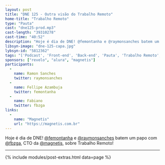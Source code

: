 ```yaml
---
layout: post
title: "DNE 125 - Outra visão do Trabalho Remoto"
home-title: "Trabalho Remoto"
type: "Pauta"
cast: "dne125-prod.mp3"
cast-length: "39310278"
cast-time: "40:52"
description: "Hoje é dia de DNE! @femontanha e @raymonsanches batem um papo com @fbzga, CTO da @magnetis, sobre Trabalho Remoto!"
libsyn-image: "dne-125-capa.jpg"
lybsyn-id: "5812362"
tags: "['Podcast', 'Front-end', 'Back-end', 'Pauta', 'Trabalho Remoto', 'Magnetis']"
sponsors: ["revelo", "alura", "magnetis"]
participants:
  -
    name: Ramon Sanches
    twitter: raymonsanches
  -
    name: Fellipe Azambuja
    twitter: femontanha
  -
    name: Fabiano
    twitter: fbzga
links:
  -
    name: "Magnetis"
    url: "https://magnetis.com.br"
---
```


Hoje é dia de DNE! [@femontanha](http://twitter.com/femontanha) e [@raymonsanches](http://twitter.com/raymonsanches) batem um papo com [@fbzga](http://twitter.com/fbzga), CTO da [@magnetis](http://twitter.com/magnetis), sobre Trabalho Remoto!

---

{% include modules/post-extras.html data=page %}
